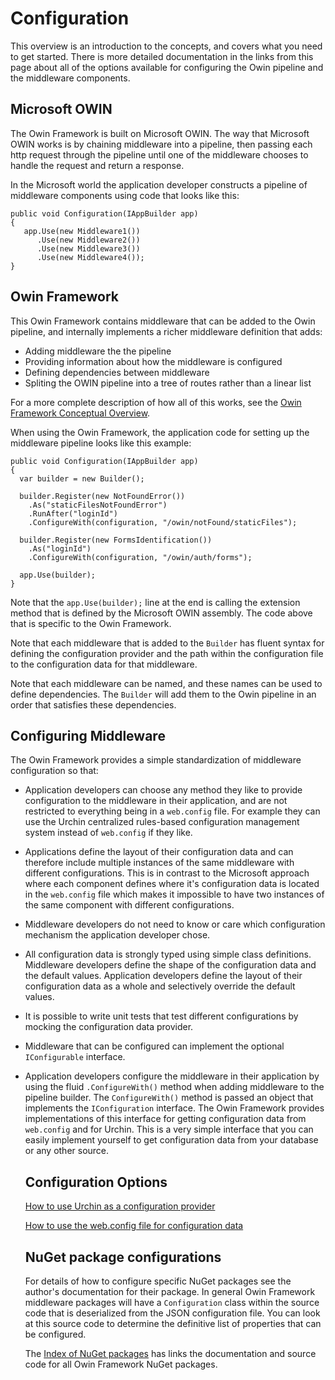 ﻿# Configuration
This overview is an introduction to the concepts, and covers what you need to get started. There
is more detailed documentation in the links from this page about all of the options available
for configuring the Owin pipeline and the middleware components.

## Microsoft OWIN
The Owin Framework is built on Microsoft OWIN. The way that Microsoft OWIN works is by chaining middleware
into a pipeline, then passing each http request through the pipeline until one of the middleware
chooses to handle the request and return a response.

In the Microsoft world the application developer constructs a pipeline of middleware components
using code that looks like this:

```
public void Configuration(IAppBuilder app)
{
   app.Use(new Middleware1())
      .Use(new Middleware2())
      .Use(new Middleware3())
      .Use(new Middleware4());
}
```
## Owin Framework
This Owin Framework contains middleware that can be added to the Owin pipeline, 
and internally implements a richer middleware definition that adds:

* Adding middleware the the pipeline
* Providing information about how the middleware is configured
* Defining dependencies between middleware
* Spliting the OWIN pipeline into a tree of routes rather than a linear list

For a more complete description of how all of this works, see the 
[Owin Framework Conceptual Overview](/content/documentation/concepts/overview).

When using the Owin Framework, the application code for setting up the middleware
pipeline looks like this example:

```
public void Configuration(IAppBuilder app)
{
  var builder = new Builder();

  builder.Register(new NotFoundError())
    .As("staticFilesNotFoundError")
    .RunAfter("loginId")
    .ConfigureWith(configuration, "/owin/notFound/staticFiles");

  builder.Register(new FormsIdentification())
    .As("loginId")
    .ConfigureWith(configuration, "/owin/auth/forms");

  app.Use(builder);
}
```

Note that the `app.Use(builder);` line at the end is calling the extension method that
is defined by the Microsoft OWIN assembly. The code above that is specific to the Owin
Framework.

Note that each middleware that is added to the `Builder` has fluent syntax for defining the
configuration provider and the path within the configuration file to the configuration data
for that middleware.

Note that each middleware can be named, and these names can be used to define dependencies.
The `Builder` will add them to the Owin pipeline in an order that satisfies these dependencies.

## Configuring Middleware
The Owin Framework provides a simple standardization of middleware configuration so that:

* Application developers can choose any method they like to provide configuration to the
  middleware in their application, and are not restricted to everything being in a `web.config` file.
  For example they can use the Urchin centralized rules-based configuration management system 
  instead of `web.config` if they like.
* Applications define the layout of their configuration data and can therefore include multiple
  instances of the same middleware with different configurations. This is in contrast to the Microsoft
  approach where each component defines where it's configuration data is located in the `web.config` 
  file which makes it impossible to have two instances of the same component with different configurations.
* Middleware developers do not need to know or care which configuration mechanism the application developer chose.
* All configuration data is strongly typed using simple class definitions. Middleware developers define
  the shape of the configuration data and the default values. Application developers define the layout 
  of their configuration data as a whole and selectively override the default values.
* It is possible to write unit tests that test different configurations by mocking the configuration data provider.
* Middleware that can be configured can implement the optional `IConfigurable` interface.
* Application developers configure the middleware in their application by using the fluid `.ConfigureWith()`
  method when adding middleware to the pipeline builder. The `ConfigureWith()` method is passed an object that
  implements the `IConfiguration` interface. The Owin Framework provides implementations of this interface for
  getting configuration data from `web.config` and for Urchin. This is a very simple interface that you can
  easily implement yourself to get configuration data from your database or any other source.

  ## Configuration Options

  [How to use Urchin as a configuration provider](/content/documentation/configuration/urchin)

  [How to use the web.config file for configuration data](/content/documentation/configuration/configurationmanager)
  
  ## NuGet package configurations
  
  For details of how to configure specific NuGet packages see the author's documentation for their package.
  In general Owin Framework middleware packages will have a `Configuration` class within the source code
  that is deserialized from the JSON configuration file. You can look at this source code to determine the
  definitive list of properties that can be configured.

  The [Index of NuGet packages](/content/index/nuget) has links the documentation and source code for all 
  Owin Framework NuGet packages.
